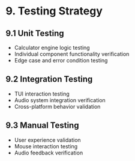 # 9. Testing Strategy

## 9.1 Unit Testing
- Calculator engine logic testing
- Individual component functionality verification
- Edge case and error condition testing

## 9.2 Integration Testing
- TUI interaction testing
- Audio system integration verification
- Cross-platform behavior validation

## 9.3 Manual Testing
- User experience validation
- Mouse interaction testing
- Audio feedback verification
